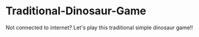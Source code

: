 # Traditional-Dinosaur-Game
Not connected to internet? Let's play this traditional simple dinosaur game!!
